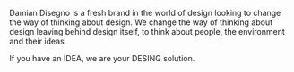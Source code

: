 Damian Disegno is a fresh brand in the world of design looking to change the way of thinking about design.
We change the way of thinking about design leaving behind design itself, to think about people, the environment and their ideas

If you have an IDEA, we are your DESING solution.
